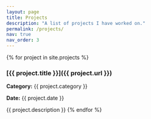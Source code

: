 ```yaml
---
layout: page
title: Projects
description: "A list of projects I have worked on."
permalink: /projects/
nav: true
nav_order: 3
---
```


{% for project in site.projects %}
### [{{ project.title }}]({{ project.url }})

**Category:** {{ project.category }}

**Date:** {{ project.date }}

{{ project.description }}
{% endfor %}